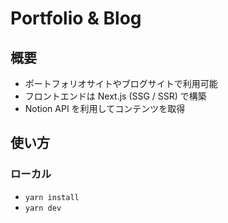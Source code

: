 # Portfolio & Blog

## 概要
- ポートフォリオサイトやブログサイトで利用可能
- フロントエンドは Next.js (SSG / SSR) で構築
- Notion API を利用してコンテンツを取得

## 使い方
### ローカル
- `yarn install` 
- `yarn dev`
